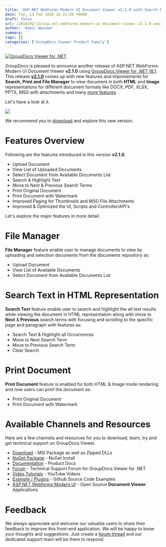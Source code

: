 ```yaml
---
title: 'ASP.NET WebForms Modern UI Document Viewer v2.1.0 with Search Print and File Manager Features using GroupDocs.Viewer for .NET'
date: Tue, 13 Feb 2018 16:21:58 +0000
draft: false
url: /2018/02/13/asp.net-webforms-modern-ui-document-viewer-v2.1.0-search-print-file-manager-features-using-groupdocs.viewer-.net/
author: 'Aamir Waseem'
summary: ''
tags: []
categories: ['GroupDocs.Viewer Product Family']
---
```


[![GroupDocs Viewer for .NET](https://blog.groupdocs.com/wp-content/uploads/sites/4/2016/11/groupdocs-viewer-net.png)](https://products.groupdocs.com/viewer/NET)

GroupDocs is pleased to announce another release of ASP.NET WebForms Modern UI Document Viewer **v2.1.0** using [GroupDocs.Viewer for .NET 18.1](https://products.groupdocs.com/viewer/NET). This release **[v2.1.0](https://github.com/groupdocs-viewer/GroupDocs.Viewer-for-.NET-WebForms-App/milestone/2?closed=1)** comes up with new features and improvements for **Search, Print and File Manager** to view document in both **HTML** and **Image** representations for different document formats like DOCX, PDF, XLSX, PPTX, MSG with attachments and many [more features](https://docs.groupdocs.com/viewer/net).

Let's have a look at it.

![](http://blog.groupdocs.com/wp-content/uploads/sites/4/2018/02/GroupDocs-Viewer-WebForms-App.png)

We recommend you to [download](https://github.com/groupdocs-viewer/GroupDocs.Viewer-for-.NET-WebForms-App/releases/tag/v2.1.0) and explore this new version.

# Features Overview

Following are the features introduced in this version **v2.1.0**.

*   Upload Document
*   View List of Uploaded Documents
*   Select Document from Available Documents List
*   Search & Highlight Text
*   Move to Next & Previous Search Terms
*   Print Original Document
*   Print Document with Watermark
*   Improved Paging for Thumbnails and MSG File Attachments
*   Improved & Optimized the UI, Scripts and Controller/API's

Let's explore the major features in more detail.

# File Manager

**File Manager** feature enable user to manage documents to view by uploading and selection documents from the documents repository as:

*   Upload Document
*   View List of Available Documents
*   Select Document from Available Documents List

# Search Text in HTML Representation

**Search Text** feature enable user to search and highlight the all text results while viewing the document in HTML representation along with move to **Next** & **Previous** search terms with focusing and scrolling to the specific page and paragraph with features as:

*   Search Text & Highlight all Occurrences
*   Move to Next Search Term
*   Move to Previous Search Term
*   Clear Search

# Print Document

**Print Document** feature is enabled for both HTML & Image mode rendering and now users can print the document as:

*   Print Original Document
*   Print Document with Watermark

# Available Channels and Resources

Here are a few channels and resources for you to download, learn, try and get technical support on GroupDocs.Viewer.

*   [Download](https://downloads.groupdocs.com/viewer/net "Download API") - MSI Package as well as Zipped DLLs
*   [NuGet Package](https://www.nuget.org/packages/GroupDocs.Viewer/ "Install from NuGet Package") - NuGet Install
*   [Documentation](https://docs.groupdocs.com/display/viewernet/Home "Document Viewer API Documentation ") - Product Docs
*   [Forum](https://forum.groupdocs.com/c/viewer "Technical Support Forum") - Technical Support Forum for GroupDocs.Viewer for .NET
*   [Video Tutorials](https://www.youtube.com/channel/UCgO8dwgI5KAsQCVegviVXYA/playlists "GroupDocs.Viewer video tutorials") - YouTube Videos
*   [Example / Plugins](https://github.com/groupdocs-viewer/GroupDocs.Viewer-for-.NET "Download example project and front ends") - Github Source Code Examples
*   [ASP.NET Webforms Modern UI](https://github.com/groupdocs-viewer/GroupDocs.Viewer-for-.NET-WebForms-App "Open Source Document Viewer Applications") - Open Source **Document Viewer** Applications

# Feedback

We always appreciate and welcome our valuable users to share their feedback to improve this front-end application. We will be happy to know your thoughts and suggestions. Just create a [forum thread](https://forum.groupdocs.com/c/viewer "Technical Support Forum") and our dedicated support team will be there to respond.




